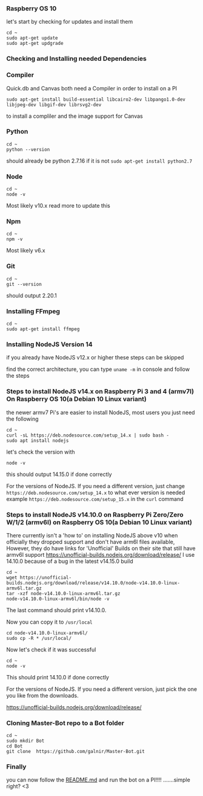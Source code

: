 ### Raspberry OS 10
let's start by checking for updates and install them
```
cd ~
sudo apt-get update
sudo apt-get updgrade
```

### Checking and Installing needed Dependencies 

### Compiler
Quick.db and Canvas both need a Compiler in order to install on a PI
```
sudo apt-get install build-essential libcairo2-dev libpango1.0-dev libjpeg-dev libgif-dev librsvg2-dev
```
to install a compliler and the image support for Canvas

### Python
```
cd ~
python --version
```
should already be python 2.7.16 if it is not `sudo apt-get install python2.7`

### Node
```
cd ~
node -v
```
Most likely v10.x read more to update this

### Npm
```
cd ~
npm -v
``` 
Most likely v6.x
### Git
```
cd ~
git --version
```
should output 2.20.1

### Installing FFmpeg
```
cd ~
sudo apt-get install ffmpeg
```

### Installing NodeJS Version 14
if you already have NodeJS v12.x or higher these steps can be skipped 

find the correct architecture, you can type `uname -m` in console and follow the steps


### Steps to install NodeJS v14.x on Raspberry Pi 3 and 4 (armv7l) On Raspberry OS 10(a Debian 10 Linux variant)
the newer armv7 Pi's are easier to install NodeJS, most users you just need the following 
```
cd ~
curl -sL https://deb.nodesource.com/setup_14.x | sudo bash -
sudo apt install nodejs
```

let's check the version with
```
node -v
```
this should output 14.15.0 if done correctly 

For the versions of NodeJS. If you need a different version, just change `https://deb.nodesource.com/setup_14.x` to what ever version is needed example `https://deb.nodesource.com/setup_15.x` in the `curl` command

### Steps to install NodeJS v14.10.0 on Raspberry Pi Zero/Zero W/1/2 (armv6l) on Raspberry OS 10(a Debian 10 Linux variant)

There currently isn't a 'how to' on installing NodeJS above v10 when officially they dropped support and don't have arm6l files available,
However, they do have links for 'Unofficial' Builds on their site that still have armv6l support
https://unofficial-builds.nodejs.org/download/release/
I use 14.10.0 because of a bug in the latest v14.15.0 build

```
cd ~
wget https://unofficial-builds.nodejs.org/download/release/v14.10.0/node-v14.10.0-linux-armv6l.tar.gz
tar -xzf node-v14.10.0-linux-armv6l.tar.gz
node-v14.10.0-linux-armv6l/bin/node -v
```
The last command should print v14.10.0.

Now you can copy it to `/usr/local`

```
cd node-v14.10.0-linux-armv6l/
sudo cp -R * /usr/local/
```
Now let's check if it was successful
```
cd ~
node -v
```
This should print 14.10.0 if done correctly 

For the versions of NodeJS. If you need a different version, just pick the one you like from the downloads.

https://unofficial-builds.nodejs.org/download/release/


### Cloning Master-Bot repo to a Bot folder

```
cd ~
sudo mkdir Bot
cd Bot
git clone  https://github.com/galnir/Master-Bot.git
```

### Finally
you can now follow the [README.md](https://github.com/galnir/Master-Bot#installing-the-dependencies) and run the bot on a PI!!!! .......simple right? <3
